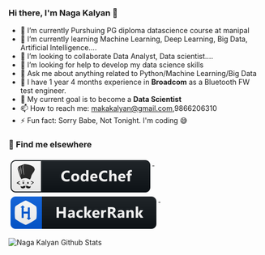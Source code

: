 ### Hi there, I'm Naga Kalyan 👋

- 🔭 I’m currently Purshuing PG diploma datascience course at manipal
- 🌱 I’m currently learning Machine Learning, Deep Learning, Big Data, Artificial Intelligence....
- 👯 I’m looking to collaborate Data Analyst, Data scientist....
- 🤔 I’m looking for help to develop my data science skills
- 💬 Ask me about anything related to Python/Machine Learning/Big Data
- 💼 I have 1 year 4 months experience in **Broadcom** as a  Bluetooth FW test engineer.
- 🥅 My current goal is to become a **Data Scientist**
- 📫 How to reach me: makakalyan@gmail.com,9866206310
- ⚡ Fun fact: Sorry Babe, Not Tonight. I'm coding 😅

### 📢 Find me elsewhere
<p align="left">
  <a href="https://www.codechef.com/users/kalyan_2784">
    <img src="https://raw.githubusercontent.com/AbhishekMaira10/AbhishekMaira10/master/Resources/svg/codechef.svg" alt="codechef" style="vertical-align:top; margin:4px">
  </a>&nbsp;&nbsp;&nbsp;
  
<a href="https://www.hackerrank.com/Naga_Kalyan">
    <img src="https://raw.githubusercontent.com/AbhishekMaira10/AbhishekMaira10/master/Resources/svg/hackerrank.svg" alt="hackerrank" style="vertical-align:top; margin:4px">
  </a>&nbsp;&nbsp;&nbsp;
  
</p>  
<img align = "left" alt = "Naga Kalyan Github Stats" src="https://github-readme-stats.vercel.app/api?username=Naga-kalyan&theme=algolia&show_icons=true" />
